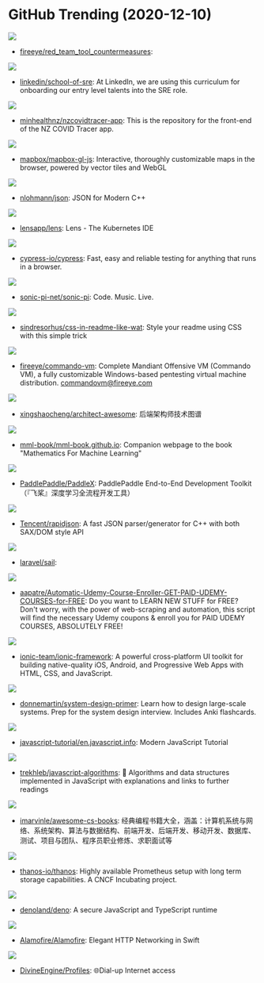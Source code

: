 # GitHub Trending (2020-12-10)

![](https://img.shields.io/badge/YARA-New%201-green?style=flat-square&logo=appveyor)
- [fireeye/red_team_tool_countermeasures](https://github.com/fireeye/red_team_tool_countermeasures): 

![](https://img.shields.io/badge/HTML-New%201-green?style=flat-square&logo=appveyor)
- [linkedin/school-of-sre](https://github.com/linkedin/school-of-sre): At LinkedIn, we are using this curriculum for onboarding our entry level talents into the SRE role.

![](https://img.shields.io/badge/TypeScript-New%2091-green?style=flat-square&logo=appveyor)
- [minhealthnz/nzcovidtracer-app](https://github.com/minhealthnz/nzcovidtracer-app): This is the repository for the front-end of the NZ COVID Tracer app.

![](https://img.shields.io/badge/JavaScript-New%2044-green?style=flat-square&logo=appveyor)
- [mapbox/mapbox-gl-js](https://github.com/mapbox/mapbox-gl-js): Interactive, thoroughly customizable maps in the browser, powered by vector tiles and WebGL

![](https://img.shields.io/badge/C%2B%2B-New%20139-green?style=flat-square&logo=appveyor)
- [nlohmann/json](https://github.com/nlohmann/json): JSON for Modern C++

![](https://img.shields.io/badge/TypeScript-New%20435-green?style=flat-square&logo=appveyor)
- [lensapp/lens](https://github.com/lensapp/lens): Lens - The Kubernetes IDE

![](https://img.shields.io/badge/JavaScript-New%2034-green?style=flat-square&logo=appveyor)
- [cypress-io/cypress](https://github.com/cypress-io/cypress): Fast, easy and reliable testing for anything that runs in a browser.

![](https://img.shields.io/badge/Ruby-New%20194-green?style=flat-square&logo=appveyor)
- [sonic-pi-net/sonic-pi](https://github.com/sonic-pi-net/sonic-pi): Code. Music. Live.

![](https://img.shields.io/badge/none-New%201-green?style=flat-square&logo=appveyor)
- [sindresorhus/css-in-readme-like-wat](https://github.com/sindresorhus/css-in-readme-like-wat): Style your readme using CSS with this simple trick

![](https://img.shields.io/badge/PowerShell-New%20142-green?style=flat-square&logo=appveyor)
- [fireeye/commando-vm](https://github.com/fireeye/commando-vm): Complete Mandiant Offensive VM (Commando VM), a fully customizable Windows-based pentesting virtual machine distribution. commandovm@fireeye.com

![](https://img.shields.io/badge/none-New%20360-green?style=flat-square&logo=appveyor)
- [xingshaocheng/architect-awesome](https://github.com/xingshaocheng/architect-awesome): 后端架构师技术图谱

![](https://img.shields.io/badge/Jupyter%20Notebook-New%2096-green?style=flat-square&logo=appveyor)
- [mml-book/mml-book.github.io](https://github.com/mml-book/mml-book.github.io): Companion webpage to the book "Mathematics For Machine Learning"

![](https://img.shields.io/badge/Python-New%2065-green?style=flat-square&logo=appveyor)
- [PaddlePaddle/PaddleX](https://github.com/PaddlePaddle/PaddleX): PaddlePaddle End-to-End Development Toolkit（『飞桨』深度学习全流程开发工具）

![](https://img.shields.io/badge/C%2B%2B-New%2085-green?style=flat-square&logo=appveyor)
- [Tencent/rapidjson](https://github.com/Tencent/rapidjson): A fast JSON parser/generator for C++ with both SAX/DOM style API

![](https://img.shields.io/badge/Shell-New%20109-green?style=flat-square&logo=appveyor)
- [laravel/sail](https://github.com/laravel/sail): 

![](https://img.shields.io/badge/Python-New%2013-green?style=flat-square&logo=appveyor)
- [aapatre/Automatic-Udemy-Course-Enroller-GET-PAID-UDEMY-COURSES-for-FREE](https://github.com/aapatre/Automatic-Udemy-Course-Enroller-GET-PAID-UDEMY-COURSES-for-FREE): Do you want to LEARN NEW STUFF for FREE? Don't worry, with the power of web-scraping and automation, this script will find the necessary Udemy coupons & enroll you for PAID UDEMY COURSES, ABSOLUTELY FREE!

![](https://img.shields.io/badge/TypeScript-New%2076-green?style=flat-square&logo=appveyor)
- [ionic-team/ionic-framework](https://github.com/ionic-team/ionic-framework): A powerful cross-platform UI toolkit for building native-quality iOS, Android, and Progressive Web Apps with HTML, CSS, and JavaScript.

![](https://img.shields.io/badge/Python-New%20161-green?style=flat-square&logo=appveyor)
- [donnemartin/system-design-primer](https://github.com/donnemartin/system-design-primer): Learn how to design large-scale systems. Prep for the system design interview. Includes Anki flashcards.

![](https://img.shields.io/badge/HTML-New%20237-green?style=flat-square&logo=appveyor)
- [javascript-tutorial/en.javascript.info](https://github.com/javascript-tutorial/en.javascript.info): Modern JavaScript Tutorial

![](https://img.shields.io/badge/JavaScript-New%20604-green?style=flat-square&logo=appveyor)
- [trekhleb/javascript-algorithms](https://github.com/trekhleb/javascript-algorithms): 📝 Algorithms and data structures implemented in JavaScript with explanations and links to further readings

![](https://img.shields.io/badge/none-New%20111-green?style=flat-square&logo=appveyor)
- [imarvinle/awesome-cs-books](https://github.com/imarvinle/awesome-cs-books): 经典编程书籍大全，涵盖：计算机系统与网络、系统架构、算法与数据结构、前端开发、后端开发、移动开发、数据库、测试、项目与团队、程序员职业修炼、求职面试等

![](https://img.shields.io/badge/Go-New%20198-green?style=flat-square&logo=appveyor)
- [thanos-io/thanos](https://github.com/thanos-io/thanos): Highly available Prometheus setup with long term storage capabilities. A CNCF Incubating project.

![](https://img.shields.io/badge/TypeScript-New%2068-green?style=flat-square&logo=appveyor)
- [denoland/deno](https://github.com/denoland/deno): A secure JavaScript and TypeScript runtime

![](https://img.shields.io/badge/Swift-New%2037-green?style=flat-square&logo=appveyor)
- [Alamofire/Alamofire](https://github.com/Alamofire/Alamofire): Elegant HTTP Networking in Swift

![](https://img.shields.io/badge/none-New%2060-green?style=flat-square&logo=appveyor)
- [DivineEngine/Profiles](https://github.com/DivineEngine/Profiles): 🌐Dial-up Internet access

